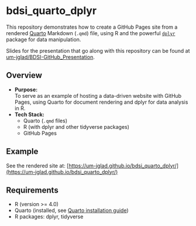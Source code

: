 # bdsi_quarto_dplyr

This repository demonstrates how to create a GitHub Pages site from a rendered [Quarto](https://quarto.org/) Markdown (`.qmd`) file, using R and the powerful [`dplyr`](https://dplyr.tidyverse.org/) package for data manipulation.

Slides for the presentation that go along with this repository can be found at [um-jglad/BDSI-GitHub_Presentation](https://github.com/um-jglad/BDSI-GitHub_Presentation).

## Overview

- **Purpose:**  
  To serve as an example of hosting a data-driven website with GitHub Pages, using Quarto for document rendering and dplyr for data analysis in R.
- **Tech Stack:**  
  - Quarto (`.qmd` files)
  - R (with dplyr and other tidyverse packages)
  - GitHub Pages

## Example

See the rendered site at: [https://um-jglad.github.io/bdsi_quarto_dplyr/](https://um-jglad.github.io/bdsi_quarto_dplyr/)

## Requirements

- R (version >= 4.0)
- Quarto (installed, see [Quarto installation guide](https://quarto.org/docs/get-started/))
- R packages: dplyr, tidyverse
